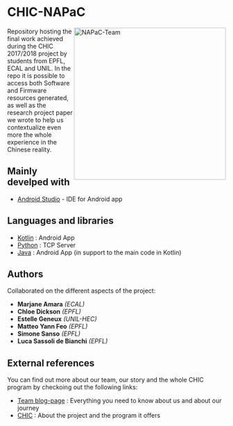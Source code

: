 # CHIC-NAPaC

<img src="http://oi65.tinypic.com/2rw3go4.jpg" width="350" alt="NAPaC-Team" align="right" />

Repository hosting the final work achieved during the CHIC 2017/2018 project by students from EPFL, ECAL and UNIL. In the repo it is possible to access both Software and Firmware resources generated, as well as the research project paper we wrote to help us contextualize even more the whole experience in the Chinese reality.

## Mainly develped with 

* [Android Studio](https://developer.android.com/studio/index.html) - IDE for Android app

## Languages and libraries

* [Kotlin](https://developer.android.com/studio/index.html) : Android App
* [Python](https://developer.android.com/studio/index.html) : TCP Server
* [Java](https://developer.android.com/studio/index.html) : Android App (in support to the main code in Kotlin)

## Authors

Collaborated on the different aspects of the project:

* **Marjane Amara** *(ECAL)* 
* **Chloe Dickson** *(EPFL)*
* **Estelle Geneux** *(UNIL-HEC)*
* **Matteo Yann Feo** *(EPFL)*
* **Simone Sanso** *(EPFL)*
* **Luca Sassoli de Bianchi** *(EPFL)* 

## External references

You can find out more about our team, our story and the whole CHIC program by checkoing out the following links:

* [Team blog-page](https://chi.camp/projects/napac/) : Everything you need to know about us and about our journey
* [CHIC](https://chi.camp/program/) : About the project and the program it offers
